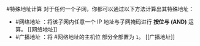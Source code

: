 #特殊地址计算 对于任何一个子网，你都可以通过以下方法计算出其特殊地址：
*   #网络地址 ：将该子网内任意一个 IP 地址与子网掩码进行 **按位与 (AND)** 运算。  [[网络地址]] 
*   #广播地址 ：将 #网络地址的主机位 部分全部置为 `1`。   [[广播地址]] 